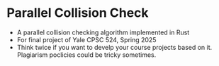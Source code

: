 # Parallel Collision Check
- A parallel collision checking algorithm implemented in Rust
- For final project of Yale CPSC 524, Spring 2025
- Think twice if you want to develp your course projects based on it. Plagiarism poclicies could be tricky sometimes.
